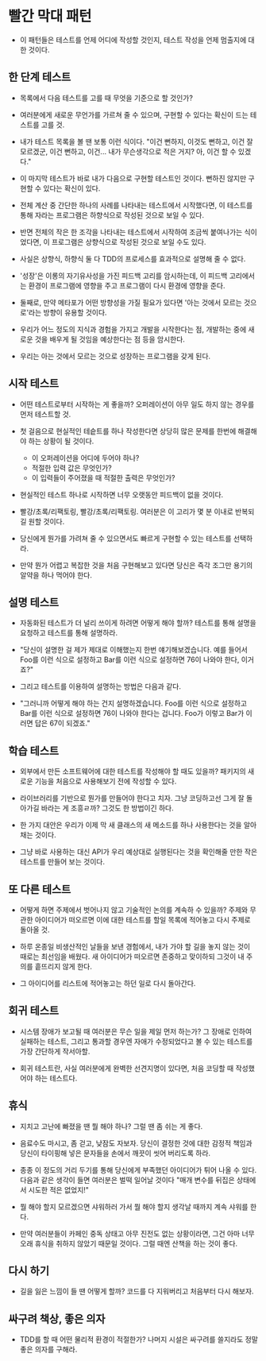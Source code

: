 # 빨간 막대 패턴

- 이 패턴들은 테스트를 언제 어디에 작성할 것인지, 테스트 작성을 언제 멈출지에 대한 것이다.

## 한 단계 테스트

- 목록에서 다음 테스트를 고를 때 무엇을 기준으로 할 것인가?
- 여러분에게 새로운 무언가를 가르쳐 줄 수 있으며, 구현할 수 있다는 확신이 드는 테스트를 고를 것.


- 내가 테스트 목록을 볼 땐 보통 이런 식이다. "이건 뻔하지, 이것도 뻔하고, 이건 잘 모르겠군, 이건 뻔하고, 이건... 내가 무슨생각으로 적은 거지? 아, 이건 할 수 있겠다."
- 이 마지막 테스트가 바로 내가 다음으로 구현할 테스트인 것이다. 뻔하진 않지만 구현할 수 있다는 확신이 있다.


- 전체 계산 중 간단한 하나의 사례를 나타내는 테스트에서 시작했다면, 이 테스트를 통해 자라는 프로그램은 하향식으로 작성된 것으로 보일 수 있다.
- 반면 전체의 작은 한 조각을 나타내는 테스트에서 시작하여 조금씩 붙여나가는 식이었다면, 이 프로그램은 상향식으로 작성된 것으로 보일 수도 있다.


- 사실은 상향식, 하향식 둘 다 TDD의 프로세스를 효과적으로 설명해 줄 수 없다.


- '성장'은 이롱의 자기유사성을 가진 피드백 고리를 암시하는데, 이 피드백 고리에서는 환경이 프로그램에 영향을 주고 프로그램이 다시 환경에 영향을 준다.
- 둘째로, 만약 메타포가 어떤 방향성을 가질 필요가 있다면 '아는 것에서 모르는 것으로'라는 방향이 유용할 것이다.
- 우리가 어느 정도의 지식과 경험을 가지고 개발을 시작한다는 점, 개발하는 중에 새로운 것을 배우게 될 것임을 예상한다는 점 등을 암시한다.
- 우리는 아는 것에서 모르는 것으로 성장하는 프로그램을 갖게 된다.


## 시작 테스트

- 어떤 테스트로부터 시작하는 게 좋을까? 오퍼레이션이 아무 일도 하지 않는 경우를 먼저 테스트할 것.


- 첫 걸음으로 현실적인 테슽트를 하나 작성한다면 상당히 많은 문제를 한번에 해결해야 하는 상황이 될 것이다.
  - 이 오퍼레이션을 어디에 두어야 하나?
  - 적절한 입력 값은 무엇인가?
  - 이 입력들이 주어졌을 때 적절한 출력은 무엇인가?
- 현실적인 테스트 하나로 시작하면 너무 오랫동안 피드백이 없을 것이다.
- 빨강/초록/리팩토링, 빨강/초록/리팩토링. 여러분은 이 고리가 몇 분 이내로 반복되길 원할 것이다.


- 당신에게 뭔가를 가려쳐 줄 수 있으면서도 빠르게 구현할 수 있는 테스트를 선택하라.
- 만약 뭔가 어렵고 복잡한 것을 처음 구현해보고 있다면 당신은 즉각 조그만 용기의 알약을 하나 먹어야 한다.


## 설명 테스트

- 자동화된 테스트가 더 널리 쓰이게 하려면 어떻게 해야 할까? 테스트를 통해 설명을 요청하고 테스트를 통해 설명하라.


- "당신이 설명한 걸 제가 제대로 이해했는지 한번 얘기해보겠습니다. 예를 들어서 Foo를 이런 식으로 설정하고 Bar를 이런 식으로 설정하면 76이 나와야 한다, 이거죠?" 
- 그리고 테스트를 이용하여 설명하는 방법은 다음과 같다.
- "그러니까 어떻게 해야 하는 건지 설명하겠습니다. Foo를 이런 식으로 설정하고 Bar를 이런 식으로 설정하면 76이 나와야 한다는 겁니다. Foo가 이렇고 Bar가 이러면 답은 67이 되겠죠."


## 학습 테스트

- 외부에서 만든 소프트웨어에 대한 테스트를 작성해야 할 때도 있을까? 패키지의 새로운 기능을 처음으로 사용해보기 전에 작성할 수 있다.


- 라이브러리를 기반으로 뭔가를 만들어야 한다고 치자. 그냥 코딩하고선 그게 잘 돌아가길 바라는 게 조흥ㄹ까? 그것도 한 방법이긴 하다.
- 한 가지 대안은 우리가 이제 막 새 클래스의 새 메소드를 하나 사용한다는 것을 알아채는 것이다.
- 그냥 바로 사용하는 대신 API가 우리 예상대로 실행된다는 것을 확인해줄 만한 작은 테스트를 만들어 보는 것이다.


## 또 다른 테스트

- 어떻게 하면 주제에서 벗어나지 않고 기술적인 논의를 계속하 수 있을까? 주제와 무관한 아이디어가 떠오르면 이에 대한 테스트를 할일 목록에 적어놓고 다시 주제로 돌아올 것.


- 하루 온종일 비생산적인 날들을 보낸 경험에서, 내가 가야 할 길을 놓지 않는 것이 때로는 최선임을 배웠다. 새 아이디어가 떠오르면 존중하고 맞이하되 그것이 내 주의를 흩뜨리지 않게 한다.
- 그 아이디어를 리스트에 적어놓고는 하던 일로 다시 돌아간다.


## 회귀 테스트

- 시스템 장애가 보고될 때 여러분은 무슨 일을 제일 먼저 하는가? 그 장애로 인하여 실패하는 테스트, 그리고 통과할 경우엔 자애가 수정되었다고 볼 수 있는 테스트를 가장 간단하게 작서아할.


- 회귀 테스트란, 사실 여러분에게 완벽한 선견지명이 있다면, 처음 코딩할 때 작성했어야 하는 테스트다.


## 휴식

- 지치고 고난에 빠졌을 땐 뭘 해야 하나? 그럴 땐 좀 쉬는 게 좋다.
- 음료수도 마시고, 좀 걷고, 낮잠도 자보자. 당신이 결정한 것에 대한 감정적 책임과 당신이 타이핑해 넣은 문자들을 손에서 깨끗이 씻어 버리도록 하라.


- 종종 이 정도의 거리 두기를 통해 당신에게 부족했던 아이디어가 튀어 나올 수 있다. 다음과 같은 생각이 들면 여러분은 벌떡 일어날 것이다 "매개 변수를 뒤집은 상태에서 시도한 적은 없었지!"


- 뭘 해야 할지 모르겠으면 샤워하러 가서 뭘 해야 할지 생각날 때까지 계속 샤워를 한다.


- 만약 여러분들이 카페인 중독 상태고 아무 진전도 없는 상황이라면, 그건 아마 너무 오래 휴식을 취하지 않았기 때문일 것이다. 그럴 때엔 산책을 하는 것이 좋다.


## 다시 하기

- 길을 잃은 느낌이 들 땐 어떻게 할까? 코드를 다 지워버리고 처음부터 다시 해보자.


## 싸구려 책상, 좋은 의자

- TDD를 할 때 어떤 물리적 환경이 적절한가? 나머지 시설은 싸구려를 쓸지라도 정말 좋은 의자를 구해라.